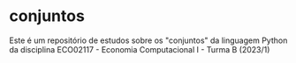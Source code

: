 # conjuntos
Este é um repositório de estudos sobre os "conjuntos" da linguagem Python da disciplina ECO02117 - Economia Computacional I - Turma B (2023/1)
